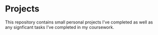 # Projects
This repository contains small personal projects I've completed as well as any signficant tasks I've completed in my coursework.
